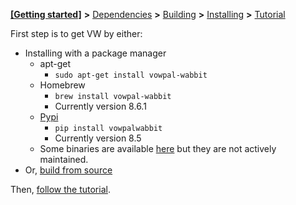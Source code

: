 [**[Getting started]**](https://github.com/VowpalWabbit/vowpal_wabbit/wiki/Getting-started) **>** [Dependencies](https://github.com/VowpalWabbit/vowpal_wabbit/wiki/Dependencies) **>** [Building](https://github.com/VowpalWabbit/vowpal_wabbit/wiki/Building) **>** [Installing](https://github.com/VowpalWabbit/vowpal_wabbit/wiki/Installing) **>** [Tutorial](https://github.com/VowpalWabbit/vowpal_wabbit/wiki/Tutorial)

First step is to get VW by either:
- Installing with a package manager
  - apt-get
    - `sudo apt-get install vowpal-wabbit`
  - Homebrew
    - `brew install vowpal-wabbit`
    - Currently version 8.6.1
  - [Pypi](https://pypi.org/project/vowpalwabbit/)
    - `pip install vowpalwabbit`
    - Currently version 8.5
  - Some binaries are available [here](https://github.com/VowpalWabbit/vowpal_wabbit/wiki/Download) but they are not actively maintained.
- Or, [build from source](https://github.com/VowpalWabbit/vowpal_wabbit/wiki/Dependencies)

Then, [follow the tutorial](https://github.com/VowpalWabbit/vowpal_wabbit/wiki/Tutorial).
